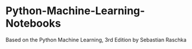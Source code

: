 # Python-Machine-Learning-Notebooks

Based on the Python Machine Learning, 3rd Edition by Sebastian Raschka
